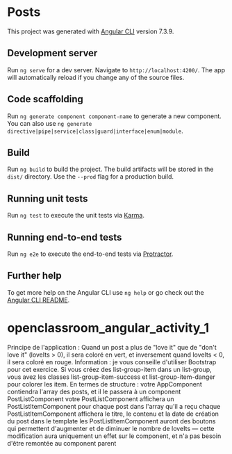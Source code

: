 # Posts

This project was generated with [Angular CLI](https://github.com/angular/angular-cli) version 7.3.9.

## Development server

Run `ng serve` for a dev server. Navigate to `http://localhost:4200/`. The app will automatically reload if you change any of the source files.

## Code scaffolding

Run `ng generate component component-name` to generate a new component. You can also use `ng generate directive|pipe|service|class|guard|interface|enum|module`.

## Build

Run `ng build` to build the project. The build artifacts will be stored in the `dist/` directory. Use the `--prod` flag for a production build.

## Running unit tests

Run `ng test` to execute the unit tests via [Karma](https://karma-runner.github.io).

## Running end-to-end tests

Run `ng e2e` to execute the end-to-end tests via [Protractor](http://www.protractortest.org/).

## Further help

To get more help on the Angular CLI use `ng help` or go check out the [Angular CLI README](https://github.com/angular/angular-cli/blob/master/README.md).
# openclassroom_angular_activity_1

Principe de l'application :
Quand un post a plus de "love it" que de "don't love it" (loveIts > 0), il sera coloré en vert, et inversement quand loveIts < 0, il sera coloré en rouge.
 Information : je vous conseille d'utiliser Bootstrap pour cet exercice.  Si vous créez des list-group-item dans un list-group, vous avez les classes list-group-item-success et list-group-item-danger pour colorer les item.
 En termes de structure :
votre AppComponent contiendra l'array des posts, et il le passera à un component PostListComponent
votre PostListComponent affichera un PostListItemComponent pour chaque post dans l'array qu'il a reçu
chaque PostListItemComponent affichera le titre, le contenu et la date de création du post dans le template
les PostListItemComponent auront des boutons qui permettent d'augmenter et de diminuer le nombre de loveIts — cette modification aura uniquement un effet sur le component, et n'a pas besoin d'être remontée au component parent